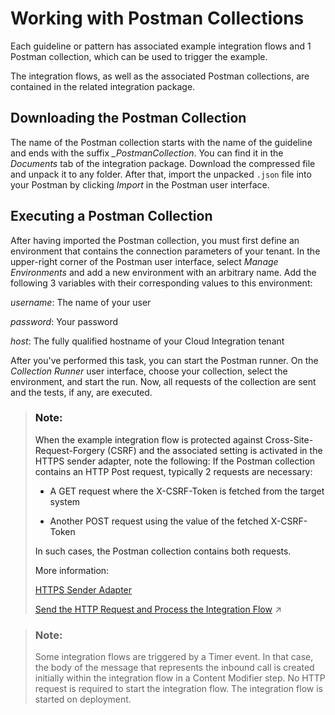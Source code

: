 <!-- loio1d11aa6aa72441c4b578130cdff5cf1b -->

# Working with Postman Collections

Each guideline or pattern has associated example integration flows and 1 Postman collection, which can be used to trigger the example.

The integration flows, as well as the associated Postman collections, are contained in the related integration package.



<a name="loio1d11aa6aa72441c4b578130cdff5cf1b__section_iym_ctk_wjb"/>

## Downloading the Postman Collection

The name of the Postman collection starts with the name of the guideline and ends with the suffix *\_PostmanCollection*. You can find it in the *Documents* tab of the integration package. Download the compressed file and unpack it to any folder. After that, import the unpacked `.json` file into your Postman by clicking *Import* in the Postman user interface.



<a name="loio1d11aa6aa72441c4b578130cdff5cf1b__section_xf3_mtk_wjb"/>

## Executing a Postman Collection

After having imported the Postman collection, you must first define an environment that contains the connection parameters of your tenant. In the upper-right corner of the Postman user interface, select *Manage Environments* and add a new environment with an arbitrary name. Add the following 3 variables with their corresponding values to this environment:

*username*: The name of your user

*password*: Your password

*host*: The fully qualified hostname of your Cloud Integration tenant

After you've performed this task, you can start the Postman runner. On the *Collection Runner* user interface, choose your collection, select the environment, and start the run. Now, all requests of the collection are sent and the tests, if any, are executed.

> ### Note:  
> When the example integration flow is protected against Cross-Site-Request-Forgery \(CSRF\) and the associated setting is activated in the HTTPS sender adapter, note the following: If the Postman collection contains an HTTP Post request, typically 2 requests are necessary:
> 
> -   A GET request where the X-CSRF-Token is fetched from the target system
> 
> -   Another POST request using the value of the fetched X-CSRF-Token
> 
> 
> In such cases, the Postman collection contains both requests.
> 
> More information:
> 
> [HTTPS Sender Adapter](https-sender-adapter-0ae4a78.md)
> 
> [Send the HTTP Request and Process the Integration Flow](https://help.sap.com/viewer/368c481cd6954bdfa5d0435479fd4eaf/Cloud/en-US/f08cca6af4fd48b687d3f86c329efaed.html "Set up an HTTP client using Postman and send the HTTP request.") :arrow_upper_right:

> ### Note:  
> Some integration flows are triggered by a Timer event. In that case, the body of the message that represents the inbound call is created initially within the integration flow in a Content Modifier step. No HTTP request is required to start the integration flow. The integration flow is started on deployment.

